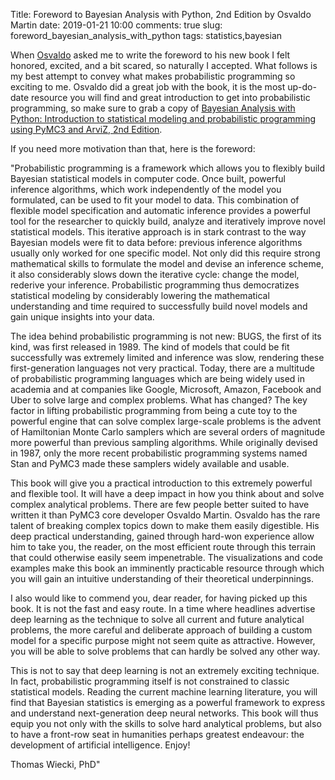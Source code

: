 Title: Foreword to Bayesian Analysis with Python, 2nd Edition by Osvaldo Martin 
date: 2019-01-21 10:00
comments: true
slug: foreword_bayesian_analysis_with_python
tags: statistics,bayesian

When [Osvaldo](https://twitter.com/aloctavodia) asked me to write the foreword to his new book I felt honored, excited, and a bit scared, so naturally I accepted. What follows is my best attempt to convey what makes probabilistic programming so exciting to me. Osvaldo did a great job with the book, it is the most up-do-date resource you will find and great introduction to get into probabilistic programming, so make sure to grab a copy of [Bayesian Analysis with Python: Introduction to statistical modeling and probabilistic programming using PyMC3 and ArviZ, 2nd Edition](https://www.amazon.com/gp/product/1789341655/ref=dbs_a_def_rwt_bibl_vppi_i0).

If you need more motivation than that, here is the foreword:

"Probabilistic programming is a framework which allows you to flexibly build Bayesian statistical models in computer code. Once built, powerful inference algorithms, which work independently of the model you formulated, can be used to fit your model to data. This combination of flexible model specification and automatic inference provides a powerful tool for the researcher to quickly build, analyze and iteratively improve novel statistical models. This iterative approach is in stark contrast to the way Bayesian models were fit to data before: previous inference algorithms usually only worked for one specific model. Not only did this require strong mathematical skills to formulate the model and devise an inference scheme, it also considerably slows down the iterative cycle: change the model, rederive your inference. Probabilistic programming thus democratizes statistical modeling by considerably lowering the mathematical understanding and time required to successfully build novel models and gain unique insights into your data.

The idea behind probabilistic programming is not new: BUGS, the first of its kind, was first released in 1989. The kind of models that could be fit successfully was extremely limited and inference was slow, rendering these first-generation languages not very practical. Today, there are a multitude of probabilistic programming languages which are being widely used in academia and at companies like Google, Microsoft, Amazon, Facebook and Uber to solve large and complex problems. What has changed? The key factor in lifting probabilistic programming from being a cute toy to the powerful engine that can solve complex large-scale problems is the advent of Hamiltonian Monte Carlo samplers which are several orders of magnitude more powerful than previous sampling algorithms. While originally devised in 1987, only the more recent probabilistic programming systems named Stan and PyMC3 made these samplers widely available and usable. 

This book will give you a practical introduction to this extremely powerful and flexible tool. It will have a deep impact in how you think about and solve complex analytical problems. There are few people better suited to have written it than PyMC3 core developer Osvaldo Martin. Osvaldo has the rare talent of breaking complex topics down to make them easily digestible. His deep practical understanding, gained through hard-won experience allow him to take you, the reader, on the most efficient route through this terrain that could otherwise easily seem impenetrable. The visualizations and code examples make this book an imminently practicable resource through which you will gain an intuitive understanding of their theoretical underpinnings.

I also would like to commend you, dear reader, for having picked up this book. It is not the fast and easy route. In a time where headlines advertise deep learning as the technique to solve all current and future analytical problems, the more careful and deliberate approach of building a custom model for a specific purpose might not seem quite as attractive. However, you will be able to solve problems that can hardly be solved any other way. 

This is not to say that deep learning is not an extremely exciting technique. In fact, probabilistic programming itself is not constrained to classic statistical models. Reading the current machine learning literature, you will find that Bayesian statistics is emerging as a powerful framework to express and understand next-generation deep neural networks. This book will thus equip you not only with the skills to solve hard analytical problems, but also to have a front-row seat in humanities perhaps greatest endeavour: the development of artificial intelligence. Enjoy!

Thomas Wiecki, PhD"
